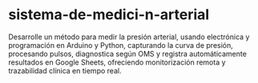 # sistema-de-medici-n-arterial
Desarrolle un método para medir la presión arterial, usando electrónica y programación en Arduino y Python, capturando la curva de presión, procesando pulsos, diagnostica según OMS y registra automáticamente resultados en Google Sheets, ofreciendo monitorización remota y trazabilidad clínica en tiempo real.
